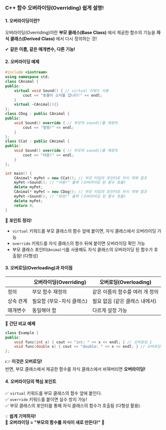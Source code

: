 ### C++ 함수 오버라이딩(Overriding) 쉽게 설명!

#### **1. 오버라이딩이란?**
오버라이딩(Overriding)이란 **부모 클래스(Base Class)** 에서 제공한 함수의 기능을 **자식 클래스(Derived Class)** 에서 다시 정의하는 것!

✔ **같은 이름, 같은 매개변수, 다른 기능!**

#### **2. 오버라이딩 예제**
```cpp
#include <iostream>
using namespace std;
class CAnimal {
public:
    virtual void Sound() { // virtual 키워드 사용
        cout << "동물이 소리를 냅니다!" << endl;
    }
    virtual ~CAnimal(){} 
};
class CDog : public CAnimal {
public:
    void Sound() override { // 부모의 sound()를 재정의
        cout << "멍멍!" << endl;
    }
};
class CCat : public CAnimal {
public:
    void Sound() override { // 부모의 sound()를 재정의
        cout << "야옹!" << endl;
    }
};

int main() {
    CAnimal* myPet = new CCat(); // 부모 타입의 포인터로 자식 객체 참조
    myPet->Sound(); // "야용!" 출력 (오버라이딩 된 함수 호출)
    delete myPet;
    CAnimal* myPet = new CDog(); // 부모 타입의 포인터로 자식 객체 참조
    myPet->Sound(); // "멍멍!" 출력 (오버라이딩 된 함수 호출)
    delete myPet;
    return 0;
}
```
🔹 **포인트 정리!**
- `virtual` 키워드를 부모 클래스의 함수 앞에 붙이면, 자식 클래스에서 오버라이딩 가능
- `override` 키워드를 자식 클래스의 함수 뒤에 붙이면 오버라이딩 확인 가능
- 부모 클래스 포인터(`Animal*`)를 사용해도 자식 클래스의 오버라이딩 된 함수가 호출됨! (다형성)

#### **3. 오버로딩(Overloading)과 차이점**
|  | 오버라이딩(Overriding) | 오버로딩(Overloading) |
|---|---|---|
| 정의 | 부모 함수 재정의 | 같은 이름의 함수를 여러 개 정의 |
| 상속 관계 | 필요함 (부모-자식 클래스) | 필요 없음 (같은 클래스 내에서) |
| 매개변수 | 동일해야 함 | 다르게 설정 가능 |

📌 **간단 비교 예제**
```cpp
class Example {
public:
    void func(int x) { cout << "int: " << x << endl; } // 오버로딩 1
    void func(double x) { cout << "double: " << x << endl; } // 오버로딩 2
};
```
👉 **이것은 오버로딩!**  
반면, 부모 클래스에서 제공한 함수를 자식 클래스에서 바꿔버리면 **오버라이딩!**

#### **4. 오버라이딩의 핵심 포인트**
✅ `virtual` 키워드를 부모 클래스의 함수 앞에 붙인다.  
✅ `override` 키워드를 붙이면 실수 방지 가능!  
✅ 부모 클래스의 포인터를 통해 자식 클래스의 함수가 호출됨 (다형성 활용).  

💡 **쉽게 기억하자!**  
📌 **오버라이딩 = "부모의 함수를 자식이 새로 만든다!"** 🚀
